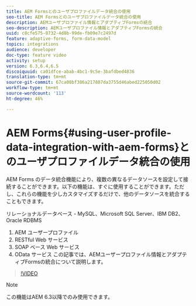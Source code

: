 ```yaml
---
title: AEM Formsとのユーザプロファイルデータ統合の使用
seo-title: AEM Formsとのユーザプロファイルデータ統合の使用
description: AEMユーザプロファイル情報とアダプティブFormsの統合
seo-description: AEMユーザプロファイル情報とアダプティブFormsの統合
uuid: c8cfe575-8732-4d8b-99de-fb09e7c2497d
feature: adaptive-forms, form-data-model
topics: integrations
audience: developer
doc-type: feature video
activity: setup
version: 6.3,6.4,6.5
discoiquuid: ca01dfce-abab-4bc1-9c5e-3bafdbed4836
translation-type: tm+mt
source-git-commit: 67ca08bf386a217807da3755d46abed225050d02
workflow-type: tm+mt
source-wordcount: '113'
ht-degree: 46%

---
```



# AEM Forms{#using-user-profile-data-integration-with-aem-forms}とのユーザプロファイルデータ統合の使用

AEM Forms のデータ統合機能により、複数の異なるデータソースを設定して接続することができます。以下の機能は、すぐに使用することができます。ただし、これらの機能を少しカスタマイズするだけで、他のデータソースを統合することもできます。

リレーショナルデータベース - MySQL、Microsoft SQL Server、IBM DB2、Oracle RDBMS

1. AEM ユーザープロファイル
1. RESTful Web サービス
1. SOAP ベース Web サービス
1. OData サービス
この記事では、AEMユーザープロファイル情報とアダプティブFormsの統合について説明します。

>[!VIDEO](https://video.tv.adobe.com/v/17432/?quality=9&learn=on)

>[!NOTE]
>
>この機能はAEM 6.3以降でのみ使用できます。

